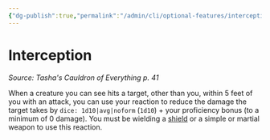 ```yaml
---
{"dg-publish":true,"permalink":"/admin/cli/optional-features/interception-tce/","tags":["compendium/src/5e/tce","optional-feature/fs-f","optional-feature/fs-p"],"updated":"2025-01-11T15:32:21.950+00:00"}
---
```


# Interception
*Source: Tasha's Cauldron of Everything p. 41*  

When a creature you can see hits a target, other than you, within 5 feet of you with an attack, you can use your reaction to reduce the damage the target takes by `dice: 1d10|avg|noform` (`1d10`) + your proficiency bonus (to a minimum of 0 damage). You must be wielding a [shield](/Admin/CLI/items/shield.md) or a simple or martial weapon to use this reaction.